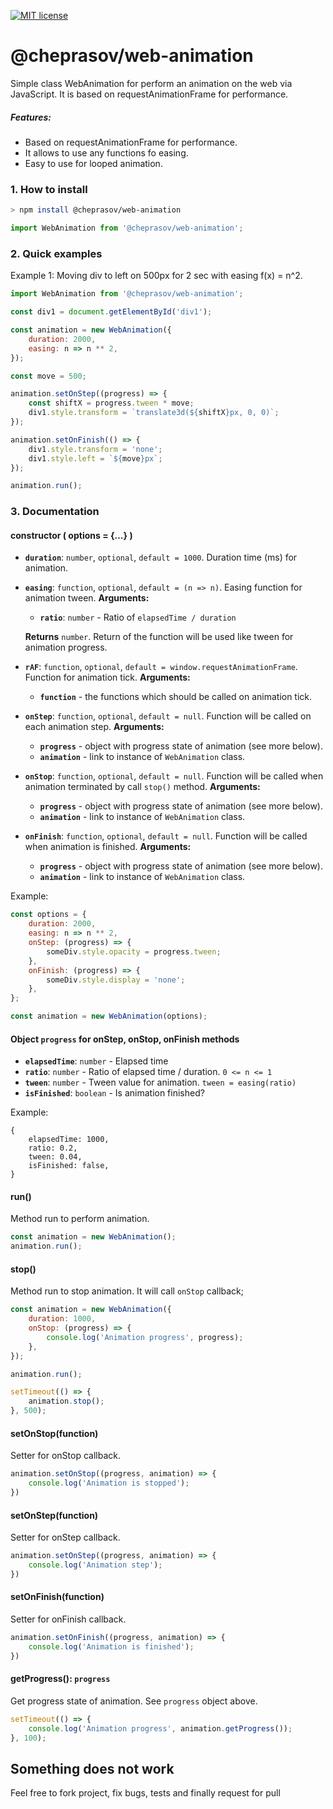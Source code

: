 [![MIT license](http://img.shields.io/badge/license-MIT-brightgreen.svg)](http://opensource.org/licenses/MIT)

@cheprasov/web-animation
=========

Simple class WebAnimation for perform an animation on the web via JavaScript. It is based on requestAnimationFrame for performance.

##### Features:
- Based on requestAnimationFrame for performance.
- It allows to use any functions fo easing.
- Easy to use for looped animation.

### 1. How to install

```bash
> npm install @cheprasov/web-animation
```

```javascript
import WebAnimation from '@cheprasov/web-animation';
```

### 2. Quick examples

Example 1: Moving div to left on 500px for 2 sec with easing f(x) = n^2. 

```javascript
import WebAnimation from '@cheprasov/web-animation';

const div1 = document.getElementById('div1');

const animation = new WebAnimation({
    duration: 2000,
    easing: n => n ** 2,
});

const move = 500;

animation.setOnStep((progress) => {
    const shiftX = progress.tween * move;
    div1.style.transform = `translate3d(${shiftX}px, 0, 0)`;
});

animation.setOnFinish(() => {
    div1.style.transform = 'none';
    div1.style.left = `${move}px`;
});

animation.run();
```

### 3. Documentation

#### constructor ( options = {...} )

- **`duration`**: `number`, `optional`, `default = 1000`. Duration time (ms) for animation.

- **`easing`**: `function`, `optional`, `default = (n => n)`. Easing function for animation tween.
    **Arguments:** 
    - **`ratio`**: `number` - Ratio of `elapsedTime / duration`
       
    **Returns** `number`. Return of the function will be used like tween for animation progress.
 
- **`rAF`**: `function`, `optional`, `default = window.requestAnimationFrame`. Function for animation tick.
    **Arguments:** 
    - **`function`** - the functions which should be called on animation tick. 
    
- **`onStep`**: `function`, `optional`, `default = null`. Function will be called on each animation step.
    **Arguments:** 
    - **`progress`** - object with progress state of animation (see more below).
    - **`animation`** - link to instance of `WebAnimation` class.
    
- **`onStop`**: `function`, `optional`, `default = null`. Function will be called when animation terminated by call `stop()` method.
    **Arguments:** 
    - **`progress`** - object with progress state of animation (see more below).
    - **`animation`** - link to instance of `WebAnimation` class.
    
- **`onFinish`**: `function`, `optional`, `default = null`. Function will be called when animation is finished.
    **Arguments:** 
    - **`progress`** - object with progress state of animation (see more below).
    - **`animation`** - link to instance of `WebAnimation` class.
    
Example:    
```javascript
const options = {
    duration: 2000,
    easing: n => n ** 2,
    onStep: (progress) => {
        someDiv.style.opacity = progress.tween;
    },
    onFinish: (progress) => {
        someDiv.style.display = 'none';
    },
};

const animation = new WebAnimation(options);
```
    
#### Object `progress` for onStep, onStop, onFinish methods

- **`elapsedTime`**: `number` - Elapsed time
- **`ratio`**: `number` - Ratio of elapsed time / duration. `0 <= n <= 1` 
- **`tween`**: `number` - Tween value for animation. `tween = easing(ratio)`
- **`isFinished`**: `boolean` - Is animation finished?  

Example:
```
{
    elapsedTime: 1000,
    ratio: 0.2,
    tween: 0.04,
    isFinished: false,
}
```

#### run()

Method run to perform animation.

```javascript
const animation = new WebAnimation();
animation.run();
```

#### stop()

Method run to stop animation. It will call `onStop` callback;

```javascript
const animation = new WebAnimation({
    duration: 1000,
    onStop: (progress) => {
        console.log('Animation progress', progress);    
    },
});

animation.run();

setTimeout(() => {
    animation.stop();
}, 500);
```

#### setOnStop(function)
Setter for onStop callback.
```javascript
animation.setOnStop((progress, animation) => {
    console.log('Animation is stopped');
})
```
    
#### setOnStep(function)
Setter for onStep callback.
```javascript
animation.setOnStep((progress, animation) => {
    console.log('Animation step');
})
```

#### setOnFinish(function)
Setter for onFinish callback.
```javascript
animation.setOnFinish((progress, animation) => {
    console.log('Animation is finished');
})
```

#### getProgress(): `progress`
Get progress state of animation. See `progress` object above.
 
```javascript
setTimeout(() => {
    console.log('Animation progress', animation.getProgress());
}, 100);
```
## Something does not work

Feel free to fork project, fix bugs, tests and finally request for pull
